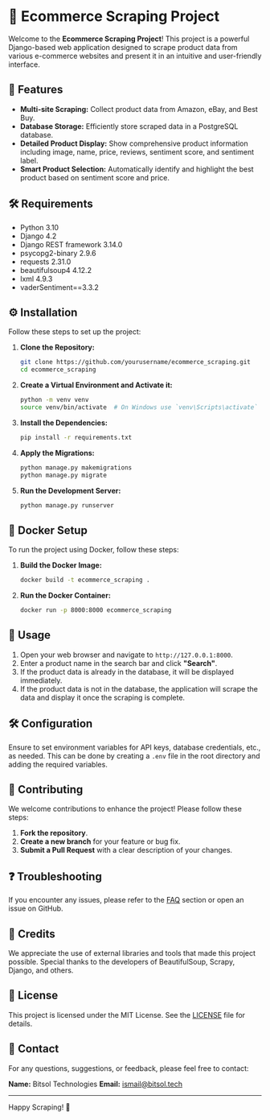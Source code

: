 # 🛒 Ecommerce Scraping Project

Welcome to the **Ecommerce Scraping Project**! This project is a powerful Django-based web application designed to scrape product data from various e-commerce websites and present it in an intuitive and user-friendly interface.

## 🌟 Features

- **Multi-site Scraping:** Collect product data from Amazon, eBay, and Best Buy.
- **Database Storage:** Efficiently store scraped data in a PostgreSQL database.
- **Detailed Product Display:** Show comprehensive product information including image, name, price, reviews, sentiment score, and sentiment label.
- **Smart Product Selection:** Automatically identify and highlight the best product based on sentiment score and price.

## 🛠 Requirements

- Python 3.10
- Django 4.2
- Django REST framework 3.14.0
- psycopg2-binary 2.9.6
- requests 2.31.0
- beautifulsoup4 4.12.2
- lxml 4.9.3
- vaderSentiment==3.3.2

## ⚙️ Installation

Follow these steps to set up the project:

1. **Clone the Repository:**

    ```bash
    git clone https://github.com/yourusername/ecommerce_scraping.git
    cd ecommerce_scraping
    ```

2. **Create a Virtual Environment and Activate it:**

    ```bash
    python -m venv venv
    source venv/bin/activate  # On Windows use `venv\Scripts\activate`
    ```

3. **Install the Dependencies:**

    ```bash
    pip install -r requirements.txt
    ```

4. **Apply the Migrations:**

    ```bash
    python manage.py makemigrations
    python manage.py migrate
    ```

5. **Run the Development Server:**

    ```bash
    python manage.py runserver
    ```

## 🐳 Docker Setup

To run the project using Docker, follow these steps:

1. **Build the Docker Image:**

    ```bash
    docker build -t ecommerce_scraping .
    ```

2. **Run the Docker Container:**

    ```bash
    docker run -p 8000:8000 ecommerce_scraping
    ```

## 🚀 Usage

1. Open your web browser and navigate to `http://127.0.0.1:8000`.
2. Enter a product name in the search bar and click **"Search"**.
3. If the product data is already in the database, it will be displayed immediately.
4. If the product data is not in the database, the application will scrape the data and display it once the scraping is complete.

## 🛠 Configuration

Ensure to set environment variables for API keys, database credentials, etc., as needed. This can be done by creating a `.env` file in the root directory and adding the required variables.

## 🧩 Contributing

We welcome contributions to enhance the project! Please follow these steps:

1. **Fork the repository**.
2. **Create a new branch** for your feature or bug fix.
3. **Submit a Pull Request** with a clear description of your changes.

## ❓ Troubleshooting

If you encounter any issues, please refer to the [FAQ](#) section or open an issue on GitHub.

## 💼 Credits

We appreciate the use of external libraries and tools that made this project possible. Special thanks to the developers of BeautifulSoup, Scrapy, Django, and others.

## 📜 License

This project is licensed under the MIT License. See the [LICENSE](LICENSE) file for details.

## 📧 Contact

For any questions, suggestions, or feedback, please feel free to contact:

**Name:** Bitsol Technologies
**Email:** [ismail@bitsol.tech](mailto:ismail@bitsol.tech)

---
Happy Scraping! 🚀
